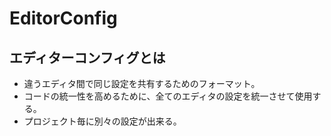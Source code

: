 # EditorConfig

## エディターコンフィグとは

* 違うエディタ間で同じ設定を共有するためのフォーマット。
* コードの統一性を高めるために、全てのエディタの設定を統一させて使用する。
* プロジェクト毎に別々の設定が出来る。
